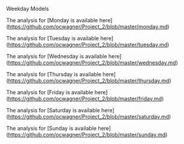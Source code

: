 Weekday Models

The analysis for [Monday is available here] (https://github.com/ocwagner/Project_2/blob/master/monday.md)

The analysis for [Tuesday is available here] (https://github.com/ocwagner/Project_2/blob/master/tuesday.md)

The analysis for [Wednesday is available here] (https://github.com/ocwagner/Project_2/blob/master/wednesday.md)

The analysis for [Thursday is available here] (https://github.com/ocwagner/Project_2/blob/master/thursday.md)

The analysis for [Friday is available here] (https://github.com/ocwagner/Project_2/blob/master/friday.md)

The analysis for [Saturday is available here] (https://github.com/ocwagner/Project_2/blob/master/saturday.md)

The analysis for [Sunday is available here] (https://github.com/ocwagner/Project_2/blob/master/sunday.md)
